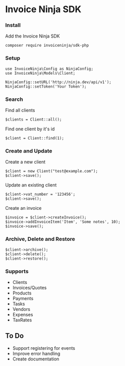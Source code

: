# Invoice Ninja SDK

### Install

Add the Invoice Ninja SDK

    composer require invoiceninja/sdk-php

### Setup

    use InvoiceNinja\Config as NinjaConfig;
    use InvoiceNinja\Models\Client;

    NinjaConfig::setURL('http://ninja.dev/api/v1');
    NinjaConfig::setToken('Your Token');



### Search

Find all clients

    $clients = Client::all();

Find one client by it's id

    $client = Client::find(1);

### Create and Update

Create a new client

    $client = new Client("test@example.com");
    $client->save();

Update an existing client

    $client->vat_number = '123456';
    $client->save();

Create an invoice

    $invoice = $client->createInvoice();
    $invoice->addInvoiceItem('Item', 'Some notes', 10);
    $invoice->save();

### Archive, Delete and Restore

    $client->archive();
    $client->delete();
    $client->restore();

### Supports

- Clients
- Invoices/Quotes
- Products
- Payments
- Tasks
- Vendors
- Expenses
- TaxRates


## To Do

- Support registering for events
- Improve error handling
- Create documentation
